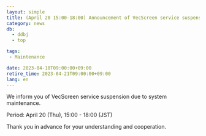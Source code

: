 ```yaml
---
layout: simple
title: (April 20 15:00-18:00) Announcement of VecScreen service suspension
category: news
db:
  - ddbj
  - top

tags:
 - Maintenance

date: 2023-04-18T09:00:00+09:00
retire_time: 2023-04-21T09:00:00+09:00
lang: en
---
```


We inform you of VecScreen service suspension due to system maintenance.

Period: April 20 (Thu), 15:00 - 18:00 (JST)

Thank you in advance for your understanding and cooperation.

